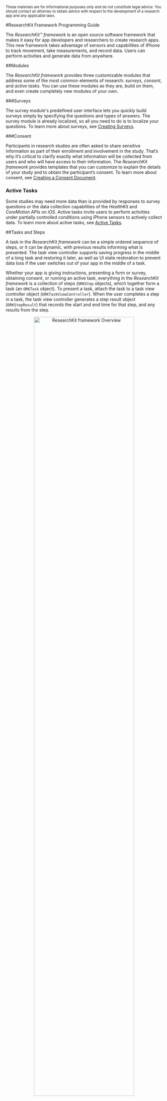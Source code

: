 #
<sub>These materials are for informational purposes only and do not constitute legal advice. You should contact an attorney to obtain advice with respect to the development of a research app and any applicable laws.</sub>

#ResearchKit Framework Programming Guide

The *ResearchKit™ framework* is an open source software framework that makes it easy for app
developers and researchers to create research apps. This new framework takes advantage of sensors
and capabilities of iPhone to track movement, take measurements, and record data. Users can perform
activities and generate data from anywhere.

##Modules   

The *ResearchKit framework* provides three customizable modules that address some of  the most
common elements of research: *surveys*, *consent*, and *active tasks*. You can use these modules as they
are, build on them, and even create completely new modules of your own.

###Surveys

The survey module's predefined user interface lets you quickly build surveys simply by specifying
the questions and types of answers. The survey module is already localized, so all you need to do is
to localize your questions. To learn more about surveys, see
[Creating Surveys](CreatingSurveys-template).

###Consent

Participants in research studies are often asked to share sensitive information as part of their
enrollment and involvement in the study. That’s why it’s critical to clarify exactly what
information will be collected from users and who will have access to their information. The
*ResearchKit framework* provides templates that you can customize to explain the details of your
study and to obtain the participant’s consent. To learn more about consent, see
[Creating a Consent Document](InformedConsent-template).

### Active Tasks
Some studies may need more data than is provided by responses to survey questions or the data
collection capabilities of the *HealthKit* and *CoreMotion* APIs on *iOS*. Active tasks invite users
to perform activities under partially controlled conditions using iPhone sensors to actively collect
data. To learn more about active tasks, see [Active Tasks](ActiveTasks-template).

##Tasks and Steps

A task in the *ResearchKit framework* can be a simple ordered sequence of steps, or it can be
dynamic, with previous results informing what is presented. The task view controller supports saving
progress in the middle of a long task and restoring it later, as well as UI state restoration to
prevent data loss if the user switches out of your app in the middle of a task.

Whether your app is giving instructions, presenting a form or survey, obtaining consent, or running
an active task, everything in the *ResearchKit framework* is a collection of steps
(`ORKStep` objects), which together form a task (an `ORKTask` object). To present a task, attach the
task to a task view controller object (`ORKTaskViewController`). When the user completes a step in a
task, the task view controller generates a step result object (`ORKStepResult`) that records the
start and end time for that step, and any results from the step.

<center><img src="overview.png" width="80%" alt="ResearchKit framework Overview"/></center>

In a simple app, you can build up your tasks directly in code, collect the results, and serialize
them to disk for later manual collection and analysis. A large-scale deployment might dynamically
download predefined surveys from a server and deserialize them to produce a *ResearchKit framework*
object hierarchy. Similarly, results from tasks can be serialized and uploaded to a server for later
analysis.

##Current Limitations

The *ResearchKit framework* feature list will continue to grow as useful modules are contributed by
the community.  Keep in mind that the *ResearchKit framework* currently doesn’t include:

* Background sensor data collection. APIs like *HealthKit* and *CoreMotion* on *iOS* already support
    this.
* Secure communication mechanisms between your app and your server; you will need to provide this.
* The ability to schedule surveys and active tasks for your participants.
* A defined data format for how the *ResearchKit framework* structured data is serialized. All the
    *ResearchKit framework* objects conform to the `NSSecureCoding` protocol, and sample code exists
  protocol, and sample code exists outside the framework for
  serializing objects to JSON.

You are responsible for complying with applicable law for each
territory in which the app is made available.

## Logging Errors and Warnings

The *ResearchKit framework* supports four log levels, controlled by four preprocessor macros and their corresponding *`NSLog()`-like* logging macros:
* `ORK_LOG_LEVEL_NONE`
* `ORK_LOG_LEVEL_DEBUG`, `ORK_Log_Debug()`
* `ORK_LOG_LEVEL_WARNING`, `ORK_Log_Warning()`
* `ORK_LOG_LEVEL_ERROR`, `ORK_Log_Error()`

Setting the *ResearchKit framework* `ORK_LOG_LEVEL_NONE` macro to `1` completely silences all ResearchKit logs, overriding any other specified log level. Setting `ORK_LOG_LEVEL_DEBUG`, `ORK_LOG_LEVEL_WARNING`, or `ORK_LOG_LEVEL_ERROR` to `1` enables logging at that level and at those of higher seriousness.

If you do not explicitly set a log level, `ORK_LOG_LEVEL_WARNING=1` is used by default.

You have to set any of these preprocessor macros in your ResearchKit subproject, not in your main project. Within *Xcode*, you can do so by setting any of them in the `Preprocessor Macros` list on the `Build Settings` of your `ResearchKit` framework target.

See these resources if you are using ResearchKit through CocoaPods and need to change the log level: [[1]](http://stackoverflow.com/a/30038120/269753) [[2]](http://www.mokacoding.com/blog/cocoapods-and-custom-build-configurations/).
available.
